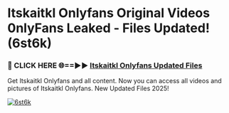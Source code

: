 # Itskaitkl Onlyfans Original Videos 0nlyFans Leaked - Files Updated! (6st6k)

<h3>🔴 CLICK HERE 🌐==►► <a href="https://tinyurl.com/2wckxsce" rel="nofollow">Itskaitkl Onlyfans Updated Files</a></h3>

Get Itskaitkl Onlyfans and all content. Now you can access all videos and pictures of Itskaitkl Onlyfans. New Updated Files 2025!

[![6st6k](https://i.imgur.com/AFduVYN.gif)](https://tinyurl.com/2wckxsce)
